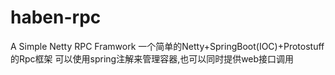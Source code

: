 # haben-rpc
A Simple Netty RPC Framwork
一个简单的Netty+SpringBoot(IOC)+Protostuff的Rpc框架
可以使用spring注解来管理容器,也可以同时提供web接口调用

